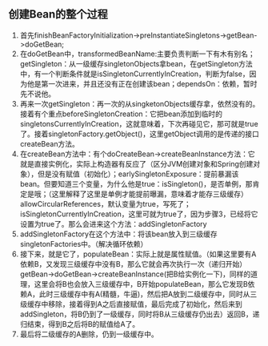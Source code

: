 ## 创建Bean的整个过程
1. 首先finishBeanFactoryInitialization->preInstantiateSingletons->getBean->doGetBean;
2. 在doGetBean中，transformedBeanName:主要负责判断一下有木有别名；getSingleton：从一级缓存singletonObjects拿bean，在getSingleton方法中，有一个判断条件就是isSingletonCurrentlyInCreation，判断为false，因为他是第一次进来，并且还没有正在创建该bean；dependsOn：依赖，暂时先不说他。
3. 再来一次getSingleton：再一次的从singketonObjects缓存拿，依然没有的。接着有个重点beforeSingletonCreation：它把bean添加到临时的singletonsCurrentlyInCreation，这就意味着，下次再碰见它，那可就是true了。接着singletonFactory.getObject()，这里getObject调用的是传递的接口createBean方法。
4. 在createBean方法中：有个doCreateBean->createBeanInstance方法：它就是直接实例化，实际上构造器有反应了（区分JVM创建对象和Spring创建对象），但是没有赋值（初始化）；earlySingletonExposure：提前暴漏该bean。但要知道三个变量，为什么他是true：isSingleton()，是否单例，那肯定是哦；（这里解释了这里是单例才能提前曝漏，意味着才能存三级缓存）allowCircularReferences，默认变量为true，写死了；isSingletonCurrentlyInCreation，这里可就为true了，因为步骤3，已经将它设置为true了。那么会进来这个方法：addSingletonFactory
5. addSingletonFactory在这个方法中：将该bean放入到三级缓存singletonFactories中。（解决循环依赖）
6. 接下来，就是它了，populateBean：实际上就是属性赋值。（如果这里要有A依赖B，又发现三级缓存中没有B，那么它就会再次执行一次（递归开始）getBean->doGetBean->createBeanInstance(把B给实例化一下)，同样的道理，这里会将B也会放入三级缓存中，B开始populateBean，那么它发现B依赖A，此时三级缓存中有A(精髓，牛逼)，然后把A放到二级缓存中，同时从三级缓存中移除，接着得到A之后直接赋值，最后完成了初始化，然后来到addSingleton，将B仍到了一级缓存，同时将B从三级缓存仍出去）返回B，递归结束，得到B之后将B的赋值给A了。
7. 最后将二级缓存的A删除，仍到一级缓存中。